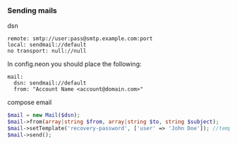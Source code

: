 ### Sending mails

dsn
```
remote: smtp://user:pass@smtp.example.com:port
local: sendmail://default
no transport: null://null
```
In config.neon you should place the following:
```neon
mail:
  dsn: sendmail://default
  from: "Account Name <account@domain.com>"
```

compose email
```php
$mail = new Mail($dsn);
$mail->from(array|string $from, array|string $to, string $subject);
$mail->setTemplate('recovery-password', ['user' => 'John Doe']); //template file must be in app/templates folder
$mail->send();
```